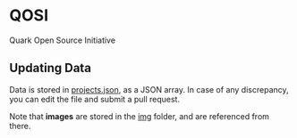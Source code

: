 # QOSI
Quark Open Source Initiative

## Updating Data
Data is stored in [projects.json](https://github.com/QuarkBITS/QOSI/blob/master/_data/projects.json), as a JSON array. In case of any discrepancy, you can edit the file and submit a pull request. 

Note that **images** are stored in the [img](https://github.com/QuarkBITS/QOSI/tree/master/assets/img) folder, and are referenced from there.

